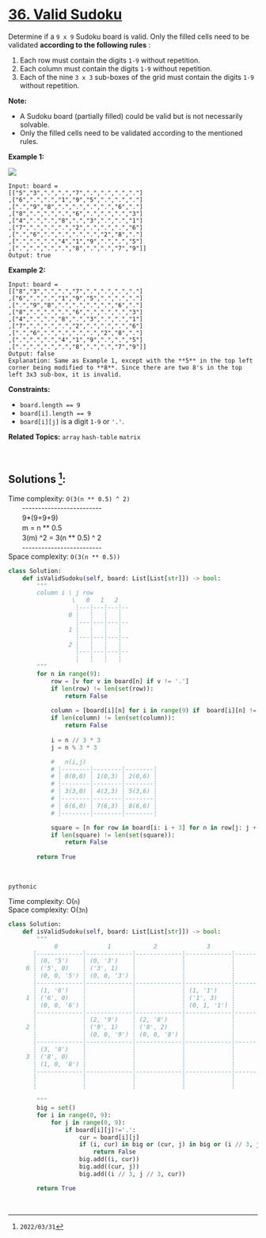 # [36. Valid Sudoku](https://leetcode.com/problems/valid-sudoku)
Determine if a `9 x 9` Sudoku board is valid. Only the filled cells need to be validated  **according to the following rules** :

  1. Each row must contain the digits `1-9` without repetition.
  2. Each column must contain the digits `1-9` without repetition.
  3. Each of the nine `3 x 3` sub-boxes of the grid must contain the digits `1-9` without repetition.



**Note:**

  * A Sudoku board (partially filled) could be valid but is not necessarily solvable.
  * Only the filled cells need to be validated according to the mentioned rules.



 

**Example 1:**

![](https://upload.wikimedia.org/wikipedia/commons/thumb/f/ff/Sudoku-by-L2G-20050714.svg/250px-Sudoku-by-L2G-20050714.svg.png)

    Input: board = 
    [["5","3",".",".","7",".",".",".","."]
    ,["6",".",".","1","9","5",".",".","."]
    ,[".","9","8",".",".",".",".","6","."]
    ,["8",".",".",".","6",".",".",".","3"]
    ,["4",".",".","8",".","3",".",".","1"]
    ,["7",".",".",".","2",".",".",".","6"]
    ,[".","6",".",".",".",".","2","8","."]
    ,[".",".",".","4","1","9",".",".","5"]
    ,[".",".",".",".","8",".",".","7","9"]]
    Output: true


**Example 2:**

    Input: board = 
    [["8","3",".",".","7",".",".",".","."]
    ,["6",".",".","1","9","5",".",".","."]
    ,[".","9","8",".",".",".",".","6","."]
    ,["8",".",".",".","6",".",".",".","3"]
    ,["4",".",".","8",".","3",".",".","1"]
    ,["7",".",".",".","2",".",".",".","6"]
    ,[".","6",".",".",".",".","2","8","."]
    ,[".",".",".","4","1","9",".",".","5"]
    ,[".",".",".",".","8",".",".","7","9"]]
    Output: false
    Explanation: Same as Example 1, except with the **5** in the top left corner being modified to **8**. Since there are two 8's in the top left 3x3 sub-box, it is invalid.




**Constraints:**

  * `board.length == 9`
  * `board[i].length == 9`
  * `board[i][j]` is a digit `1-9` or `'.'`.



**Related Topics:** `array` `hash-table` `matrix`

<br>

## Solutions [^1]:

Time complexity: `O(3(n ** 0.5) ^ 2)` <br>
　　------------------------- <br>
　　9*(9+9+9) <br>
　　m = n ** 0.5 <br>
　　3(m) ^2 = 3(n ** 0.5) ^ 2 <br>
　　------------------------- <br>
Space complexity: `O(3(n ** 0.5))`

```python
class Solution:
    def isValidSudoku(self, board: List[List[str]]) -> bool:
        """
        column i \ j row
                  \   0   1   2
                   ┆---┆---┆---┆--
                 0 ┆   ┆   ┆   ┆
                   ┆---┆---┆---┆--
                 1 ┆   ┆   ┆   ┆
                   ┆---┆---┆---┆--
                 2 ┆   ┆   ┆   ┆
                   ┆---┆---┆---┆--
                   ┆   ┆   ┆   ┆
        """
        for n in range(9):
            row = [v for v in board[n] if v != '.']
            if len(row) != len(set(row)):
                return False
        
            column = [board[i][n] for i in range(9) if  board[i][n] != '.']
            if len(column) != len(set(column)):
                return False
        
            i = n // 3 * 3
            j = n % 3 * 3

            #   n(i,j)
            # ┆--------┆--------┆--------┆
            # ┆ 0(0,0) ┆ 1(0,3) ┆ 2(0,6) ┆
            # ┆--------┆--------┆--------┆
            # ┆ 3(3,0) ┆ 4(3,3) ┆ 5(3,6) ┆
            # ┆--------┆--------┆--------┆
            # ┆ 6(6,0) ┆ 7(6,3) ┆ 8(6,6) ┆
            # ┆--------┆--------┆--------┆

            square = [n for row in board[i: i + 3] for n in row[j: j + 3] if n != '.']
            if len(square) != len(set(square)):
                return False          
            
        return True
```

<br>

`pythonic`

Time complexity: O(`n`) <br>
Space complexity: O(`3n`)

```python
class Solution:
    def isValidSudoku(self, board: List[List[str]]) -> bool:
        """
             0              1            2              3
       ┆-------------┆-------------┆-------------┆-------------┆------
       ┆ (0, '5')    ┆ (0, '3')    ┆             ┆             ┆
     0 ┆ ('5', 0)    ┆ ('3', 1)    ┆             ┆             ┆
       ┆ (0, 0, '5') ┆ (0, 0, '3') ┆             ┆             ┆
       ┆-------------┆-------------┆-------------┆-------------┆------
       ┆ (1, '6')    ┆             ┆             ┆ (1, '1')    ┆
     1 ┆ ('6', 0)    ┆             ┆             ┆ ('1', 3)    ┆
       ┆ (0, 0, '6') ┆             ┆             ┆ (0, 1, '1') ┆
       ┆-------------┆-------------┆-------------┆-------------┆------
       ┆             ┆ (2, '9')    ┆ (2, '8')    ┆             ┆
     2 ┆             ┆ ('9', 1)    ┆ ('8', 2)    ┆             ┆
       ┆             ┆ (0, 0, '9') ┆ (0, 0, '8') ┆             ┆
       ┆-------------┆-------------┆-------------┆-------------┆------
       ┆ (3, '8')    ┆             ┆             ┆             ┆
     3 ┆ ('8', 0)    ┆             ┆             ┆             ┆
       ┆ (1, 0, '8') ┆             ┆             ┆             ┆
       ┆-------------┆-------------┆-------------┆-------------┆------
       ┆             ┆             ┆             ┆             ┆
       ┆             ┆             ┆             ┆             ┆

        """
        big = set()
        for i in range(0, 9):
            for j in range(0, 9):
                if board[i][j]!='.':
                    cur = board[i][j]
                    if (i, cur) in big or (cur, j) in big or (i // 3, j // 3, cur) in big:
                        return False
                    big.add((i, cur))
                    big.add((cur, j))
                    big.add((i // 3, j // 3, cur))

        return True
```

<br>

[^1]: `2022/03/31`
